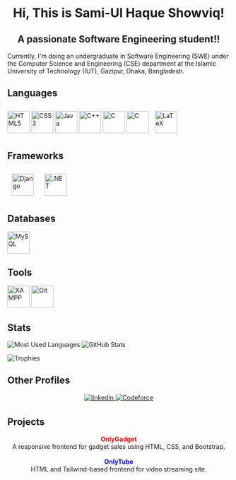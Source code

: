 <h1 align="center">Hi, This is Sami-Ul Haque Showviq!</h1>
<h2 align="center">A passionate Software Engineering student!!</h2>

Currently, I'm doing an undergraduate in Software Engineering (SWE) under the Computer Science and Engineering (CSE) department at the Islamic University of Technology (IUT), Gazipur, Dhaka, Bangladesh.



## Languages
<a href="https://en.wikipedia.org/wiki/HTML5" target="_blank"><img src="https://profilinator.rishav.dev/skills-assets/html5-original-wordmark.svg" alt="HTML5" height="50" /></a>
<a href="https://www.w3schools.com/css/" target="_blank"><img src="https://profilinator.rishav.dev/skills-assets/css3-original-wordmark.svg" alt="CSS3" height="50" /></a>
<a href="https://www.java.com/" target="_blank"><img src="https://profilinator.rishav.dev/skills-assets/java-original-wordmark.svg" alt="Java" height="50" /></a>
<a href="https://www.cplusplus.com/" target="_blank"><img src="https://profilinator.rishav.dev/skills-assets/cplusplus-original.svg" alt="C++" height="50" /></a>
<a href="https://www.cprogramming.com/" target="_blank"><img src="https://profilinator.rishav.dev/skills-assets/c-original.svg" alt="C" height="50" /></a>
<a href="https://learn.microsoft.com/en-us/dotnet/csharp/" target="_blank"><img src="https://w7.pngwing.com/pngs/340/226/png-transparent-purple-and-white-logo-c-computer-programming-software-development-programmer-marklogic-coder-miscellaneous-purple-class.png" alt="C" height="50" /></a>
<a href="https://www.latex-project.org/" target="_blank"><img style="margin: 10px" src="https://profilinator.rishav.dev/skills-assets/latex.png" alt="LaTeX" height="50" /></a>

## Frameworks
<a href="https://dotnet.microsoft.com/download/dotnet-framework" target="_blank"><img style="margin: 10px" src="https://profilinator.rishav.dev/skills-assets/dot-net-original-wordmark.svg" alt="Django" height="50"/></a>
<a href="https://www.djangoproject.com" target="_blank"><img style="margin: 10px" src="https://static.djangoproject.com/img/logos/django-logo-positive.svg" alt=".NET" height="50"/></a>

## Databases
<a href="https://www.mysql.com/" target="_blank"><img src="https://profilinator.rishav.dev/skills-assets/mysql-original-wordmark.svg" alt="MySQL" height="50" /></a>
## Tools
<a href="https://www.apachefriends.org/" target="_blank"><img src="https://profilinator.rishav.dev/skills-assets/xampp.png" alt="XAMPP" height="50" /></a>
<a href="https://github.com/" target="_blank"><img src="https://profilinator.rishav.dev/skills-assets/git-scm-icon.svg" alt="Git" height="50"></a>

## Stats
![Most Used Languages](https://github-readme-stats.vercel.app/api/top-langs?username=Showviq&show_icons=true&locale=en&layout=compact&theme=github_dark&count_private=true&hide_border=true)
![GitHub Stats](https://github-readme-stats.vercel.app/api?username=Showviq&show_icons=true&locale=en&theme=github_dark&count_private=true&hide_border=true)
<!-- (![Streak Stats](https://github-readme-streak-stats.herokuapp.com/?user=Showviq&locale=en&theme=github-dark-blue&hide_border=true)) -->
![Trophies](https://github-profile-trophy.vercel.app/?username=Showviq&locale=en&row=1&theme=darkhub&margin-w=15&no-frame=true)

## Other Profiles
<div align="center">
<a href="https://linkedin.com/in/sami-ul-haque-showviq-041398227" target="_blank"> 
<img src=https://img.shields.io/badge/linkedin-%231E77B5.svg?&style=for-the-badge&logo=linkedin&logoColor=white alt=linkedin style="margin-bottom: 5px;" />
</a>
<a href="https://codeforces.com/profile/Samiulhaque_Showviq" target="_blank"> 
<img src=https://img.shields.io/badge/Codeforces-%23A0522D.svg?&style=for-the-badge&logo=Codeforces&logoColor=white alt=Codeforce style="margin-bottom: 5px;" />
</a>
</div>


## Projects

<div align="center">
  <a href="https://showviq.github.io/OnlyGadget" style="font-weight: bold; color: #ff0000; text-decoration: none;">
    OnlyGadget
  </a>
  <br>
  A responsive frontend for gadget sales using HTML, CSS, and Bootstrap.
  <br><br>
  <a href="https://showviq.github.io/OnlyTube" style="font-weight: bold; color: #0000ff; text-decoration: none;">
    OnlyTube
  </a>
  <br>
  HTML and Tailwind-based frontend for video streaming site.
</div>
